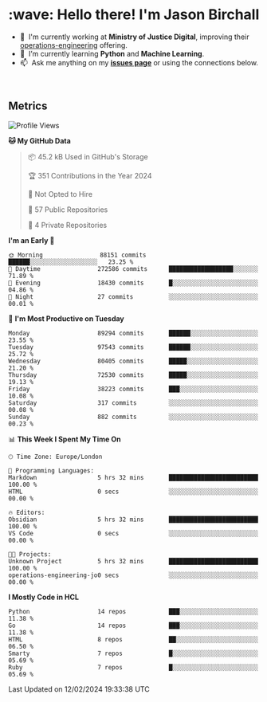 <h1 align="left" id="jason-title">:wave: Hello there! I'm Jason Birchall</h1>

- :office: &nbsp;I'm currently working at **Ministry of Justice Digital**, improving their [operations-engineering](https://github.com/ministryofjustice/operations-engineering) offering.
- :seedling: &nbsp;I’m currently learning **Python** and **Machine Learning**.
- :mailbox: &nbsp;Ask me anything on my **[issues page]** or using the connections below.


<br>


<h2>Metrics</h2>

<!--START_SECTION:waka-->
![Profile Views](http://img.shields.io/badge/Profile%20Views-0-blue)

**🐱 My GitHub Data** 

> 📦 45.2 kB Used in GitHub's Storage 
 > 
> 🏆 351 Contributions in the Year 2024
 > 
> 🚫 Not Opted to Hire
 > 
> 📜 57 Public Repositories 
 > 
> 🔑 4 Private Repositories 
 > 
**I'm an Early 🐤** 

```text
🌞 Morning                88151 commits       ██████░░░░░░░░░░░░░░░░░░░   23.25 % 
🌆 Daytime                272586 commits      ██████████████████░░░░░░░   71.89 % 
🌃 Evening                18430 commits       █░░░░░░░░░░░░░░░░░░░░░░░░   04.86 % 
🌙 Night                  27 commits          ░░░░░░░░░░░░░░░░░░░░░░░░░   00.01 % 
```
📅 **I'm Most Productive on Tuesday** 

```text
Monday                   89294 commits       ██████░░░░░░░░░░░░░░░░░░░   23.55 % 
Tuesday                  97543 commits       ██████░░░░░░░░░░░░░░░░░░░   25.72 % 
Wednesday                80405 commits       █████░░░░░░░░░░░░░░░░░░░░   21.20 % 
Thursday                 72530 commits       █████░░░░░░░░░░░░░░░░░░░░   19.13 % 
Friday                   38223 commits       ███░░░░░░░░░░░░░░░░░░░░░░   10.08 % 
Saturday                 317 commits         ░░░░░░░░░░░░░░░░░░░░░░░░░   00.08 % 
Sunday                   882 commits         ░░░░░░░░░░░░░░░░░░░░░░░░░   00.23 % 
```


📊 **This Week I Spent My Time On** 

```text
🕑︎ Time Zone: Europe/London

💬 Programming Languages: 
Markdown                 5 hrs 32 mins       █████████████████████████   100.00 % 
HTML                     0 secs              ░░░░░░░░░░░░░░░░░░░░░░░░░   00.00 % 

🔥 Editors: 
Obsidian                 5 hrs 32 mins       █████████████████████████   100.00 % 
VS Code                  0 secs              ░░░░░░░░░░░░░░░░░░░░░░░░░   00.00 % 

🐱‍💻 Projects: 
Unknown Project          5 hrs 32 mins       █████████████████████████   100.00 % 
operations-engineering-jo0 secs              ░░░░░░░░░░░░░░░░░░░░░░░░░   00.00 % 
```

**I Mostly Code in HCL** 

```text
Python                   14 repos            ███░░░░░░░░░░░░░░░░░░░░░░   11.38 % 
Go                       14 repos            ███░░░░░░░░░░░░░░░░░░░░░░   11.38 % 
HTML                     8 repos             ██░░░░░░░░░░░░░░░░░░░░░░░   06.50 % 
Smarty                   7 repos             █░░░░░░░░░░░░░░░░░░░░░░░░   05.69 % 
Ruby                     7 repos             █░░░░░░░░░░░░░░░░░░░░░░░░   05.69 % 
```




 Last Updated on 12/02/2024 19:33:38 UTC
<!--END_SECTION:waka-->

<!-- links -->

[issues page]: https://github.com/jasonBirchall/jasonBirchall/issues "jasonBirchall/issues"

